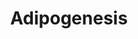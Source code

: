 ---
annotations:
- id: PW:0000650
  parent: signaling pathway
  type: Pathway Ontology
  value: signaling pathway pertinent to development
authors:
- MaintBot
- Khanspers
- Mkutmon
description: The different classess of factors involved in adipogenesis are shown.
  Adipogenesis is the process by which fat cells differentiate from predadipocytes
  to adipocytes (fat cells). Adipose tissue, composed of white and brown adipose tissue,
  is composed of adipocytes. This pathway is primarily studied to understand factors
  that contribute to obesity and diabetes. Transcriptional and hormonal regulators
  of adipocyte formation are indicated.
last-edited: 2015-06-30
organisms:
- Bos taurus
redirect_from:
- /index.php/Pathway:WP987
- /instance/WP987
- /instance/WP987_rr80782
revision: r80782
schema-jsonld:
- '@context': https://schema.org/
  '@id': https://wikipathways.github.io/pathways/WP987.html
  '@type': Dataset
  creator:
    '@type': Organization
    name: WikiPathways
  description: The different classess of factors involved in adipogenesis are shown.
    Adipogenesis is the process by which fat cells differentiate from predadipocytes
    to adipocytes (fat cells). Adipose tissue, composed of white and brown adipose
    tissue, is composed of adipocytes. This pathway is primarily studied to understand
    factors that contribute to obesity and diabetes. Transcriptional and hormonal
    regulators of adipocyte formation are indicated.
  keywords:
  - ADIPOQ
  - ADPN
  - AGPAT2
  - AGT
  - AHR
  - ASIP
  - BMP1
  - BMP2
  - BMP3
  - BMP4
  - BSCL2
  - CDKN1A
  - CISD1
  - CNTFR
  - CREB1
  - CTNNB1
  - CUGBP1
  - CYP26A1
  - CYP26B1
  - DDIT3
  - DF
  - DLK
  - DVL1
  - E2F1
  - E2F4
  - EBF1
  - EGR2
  - EPAS1
  - FAS
  - FOXC2
  - FOXO1
  - FRZB
  - FZD1
  - GADD45A
  - GADD45B
  - GATA2
  - GATA3
  - GATA4
  - GDF10
  - GR-A
  - GTF3A
  - HIF1A
  - HMGA1
  - HNF1A
  - HSL
  - ID3
  - IGF-I
  - IL6
  - IL6ST
  - IRS1
  - IRS2
  - IRS4
  - KLF15
  - KLF5
  - KLF6
  - KLF7
  - LIF
  - LIFR
  - LMNA
  - LPIN1
  - LPIN2
  - LPIN3
  - LPL
  - MBNL1
  - MEF2A
  - MEF2C
  - MEF2D
  - MIF
  - MIXL1
  - NAMPT
  - NCOA1
  - NCOA2
  - NCOR1
  - NCOR2
  - NDN
  - NR1H3
  - NR2F1
  - NRIP1
  - OB
  - OSM
  - PCK1
  - PCK2
  - PLIN
  - PLIN2
  - PPARA
  - PPARD
  - PPARG
  - PPARGC1A
  - PRLR
  - PTGIS
  - RARA
  - RB1
  - RBL1
  - RBL2
  - RETN
  - RORA
  - RXRA
  - RXRG
  - SCD
  - SERPINE1
  - SFRP4
  - SLC2A4
  - SMAD3
  - SOCS1
  - SOCS3
  - SP1
  - SPOCK1
  - SREBF1
  - STAT1
  - STAT2
  - STAT3
  - STAT5A
  - STAT5B
  - STAT6
  - TGFB1
  - TNF
  - TRIB3
  - TWIST1
  - UCP1
  - WNT1
  - WNT10B
  - WNT5B
  - WWTR1
  - ZMPSTE24
  license: CC0
  name: Adipogenesis
seo: CreativeWork
title: Adipogenesis
wpid: WP987
---
